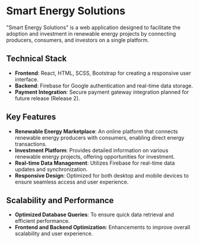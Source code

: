 # Smart Energy Solutions

"Smart Energy Solutions" is a web application designed to facilitate the adoption and investment in renewable energy projects by connecting producers, consumers, and investors on a single platform.

## Technical Stack

- **Frontend**: React, HTML, SCSS, Bootstrap for creating a responsive user interface.
- **Backend**: Firebase for Google authentication and real-time data storage.
- **Payment Integration**: Secure payment gateway integration planned for future release (Release 2).

## Key Features

- **Renewable Energy Marketplace**: An online platform that connects renewable energy producers with consumers, enabling direct energy transactions.
- **Investment Platform**: Provides detailed information on various renewable energy projects, offering opportunities for investment.
- **Real-time Data Management**: Utilizes Firebase for real-time data updates and synchronization.
- **Responsive Design**: Optimized for both desktop and mobile devices to ensure seamless access and user experience.

## Scalability and Performance

- **Optimized Database Queries**: To ensure quick data retrieval and efficient performance.
- **Frontend and Backend Optimization**: Enhancements to improve overall scalability and user experience.

